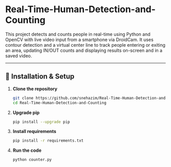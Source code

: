 # Real-Time-Human-Detection-and-Counting

This project detects and counts people in real-time using Python and OpenCV with live video input from a smartphone via DroidCam. It uses contour detection and a virtual center line to track people entering or exiting an area, updating IN/OUT counts and displaying results on-screen and in a saved video.

---

## 🔧 Installation & Setup

1. **Clone the repository**
   ```bash
   git clone https://github.com/snehazim/Real-Time-Human-Detection-and-Counting.git
   cd Real-Time-Human-Detection-and-Counting
   ```

2. **Upgrade pip**
   ```bash
   pip install --upgrade pip
   ```

3. **Install requirements**
   ```bash
   pip install -r requirements.txt
   ```

4. **Run the code**
   ```bash
   python counter.py
   ```

